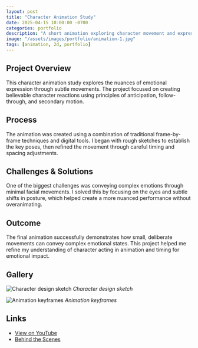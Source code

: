 ```yaml
---
layout: post
title: "Character Animation Study"
date: 2025-04-15 10:00:00 -0700
categories: portfolio
description: "A short animation exploring character movement and expression"
image: "/assets/images/portfolio/animation-1.jpg"
tags: [animation, 2d, portfolio]
---
```


## Project Overview

This character animation study explores the nuances of emotional expression through subtle movements. The project focused on creating believable character reactions using principles of anticipation, follow-through, and secondary motion.

## Process

The animation was created using a combination of traditional frame-by-frame techniques and digital tools. I began with rough sketches to establish the key poses, then refined the movement through careful timing and spacing adjustments.

## Challenges & Solutions

One of the biggest challenges was conveying complex emotions through minimal facial movements. I solved this by focusing on the eyes and subtle shifts in posture, which helped create a more nuanced performance without overanimating.

## Outcome

The final animation successfully demonstrates how small, deliberate movements can convey complex emotional states. This project helped me refine my understanding of character acting in animation and timing for emotional impact.

## Gallery

![Character design sketch](/assets/images/portfolio/animation-1.jpg)
*Character design sketch*

![Animation keyframes](/assets/images/portfolio/animation-2.jpg)
*Animation keyframes*

## Links

- [View on YouTube](https://www.youtube.com/@SolarSproutFilms)
- [Behind the Scenes](#)
